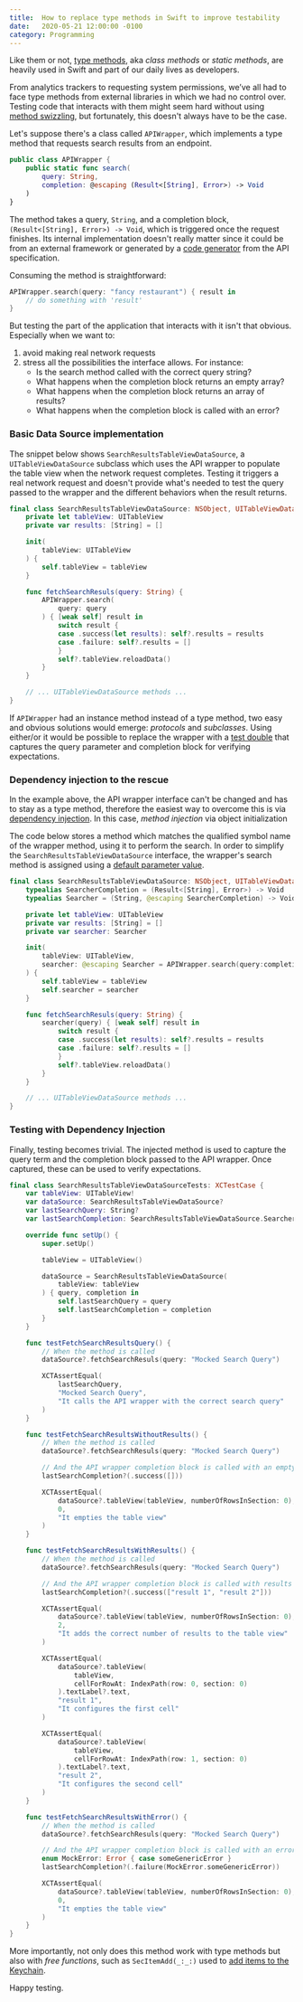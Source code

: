 ```yaml
---
title:  How to replace type methods in Swift to improve testability
date:   2020-05-21 12:00:00 -0100
category: Programming
---
```


Like them or not, [type methods](https://docs.swift.org/swift-book/LanguageGuide/Methods.html), aka *class methods* or *static methods*, are heavily used in Swift and part of our daily lives as developers. 

From analytics trackers to requesting system permissions, we’ve all had to face type methods from external libraries in which we had no control over. Testing code that interacts with them might seem hard without using [method swizzling](http://nshipster.com/method-swizzling/), but fortunately, this doesn't always have to be the case.

Let's suppose there's a class called `APIWrapper`, which implements a type method that requests search results from an endpoint.

```swift
public class APIWrapper {
    public static func search(
        query: String,
        completion: @escaping (Result<[String], Error>) -> Void
    )
}
```

The method takes a query, `String`, and a completion block, `(Result<[String], Error>) -> Void`, which is triggered once the request finishes. Its internal implementation doesn't really matter since it could be from an external framework or generated by a [code generator](https://github.com/swagger-api/swagger-codegen) from the API specification.

Consuming the method is straightforward:

```swift
APIWrapper.search(query: "fancy restaurant") { result in
    // do something with 'result'
}
```

But testing the part of the application that interacts with it isn't that obvious. Especially when we want to:

1. avoid making real network requests
2. stress all the possibilities the interface allows. For instance:
   - Is the search method called with the correct query string?
   - What happens when the completion block returns an empty array?
   - What happens when the completion block returns an array of results?
   - What happens when the completion block is called with an error?

### **Basic Data Source implementation**

The snippet below shows `SearchResultsTableViewDataSource`, a `UITableViewDataSource` subclass which uses the API wrapper to populate the table view when the network request completes. Testing it triggers a real network request and doesn't provide what's needed to test the query passed to the wrapper and the different behaviors when the result returns.

```swift
final class SearchResultsTableViewDataSource: NSObject, UITableViewDataSource {
    private let tableView: UITableView
    private var results: [String] = []

    init(
        tableView: UITableView
    ) {
        self.tableView = tableView
    }

    func fetchSearchResuls(query: String) {
        APIWrapper.search(
            query: query
        ) { [weak self] result in
            switch result {
            case .success(let results): self?.results = results
            case .failure: self?.results = []
            }
            self?.tableView.reloadData()
        }
    }

    // ... UITableViewDataSource methods ...
}

```

If `APIWrapper` had an instance method instead of a type method, two easy and obvious solutions would emerge: *protocols* and *subclasses*. Using either/or it would be possible to replace the wrapper with a [test double](https://martinfowler.com/bliki/TestDouble.html) that captures the query parameter and completion block for verifying expectations.

### **Dependency injection to the rescue**

In the example above, the API wrapper interface can't be changed and has to stay as a type method, therefore the easiest way to overcome this is via [dependency injection](https://en.wikipedia.org/wiki/Dependency_injection). In this case, *method injection* via object initialization

The code below stores a method which matches the qualified symbol name of the wrapper method, using it to perform the search. In order to simplify the `SearchResultsTableViewDataSource` interface, the wrapper's search method is assigned using a [default parameter value](https://docs.swift.org/swift-book/LanguageGuide/Functions.html#ID169).

```swift
final class SearchResultsTableViewDataSource: NSObject, UITableViewDataSource  {
    typealias SearcherCompletion = (Result<[String], Error>) -> Void
    typealias Searcher = (String, @escaping SearcherCompletion) -> Void

    private let tableView: UITableView
    private var results: [String] = []
    private var searcher: Searcher

    init(
        tableView: UITableView,
        searcher: @escaping Searcher = APIWrapper.search(query:completion:)
    ) {
        self.tableView = tableView
        self.searcher = searcher
    }

    func fetchSearchResuls(query: String) {
        searcher(query) { [weak self] result in
            switch result {
            case .success(let results): self?.results = results
            case .failure: self?.results = []
            }
            self?.tableView.reloadData()
        }
    }

    // ... UITableViewDataSource methods ...
}
```

### **Testing with Dependency Injection**

Finally, testing becomes trivial. The injected method is used to capture the query term and the completion block passed to the API wrapper. Once captured, these can be used to verify expectations.

```swift
final class SearchResultsTableViewDataSourceTests: XCTestCase {
    var tableView: UITableView!
    var dataSource: SearchResultsTableViewDataSource?
    var lastSearchQuery: String?
    var lastSearchCompletion: SearchResultsTableViewDataSource.SearcherCompletion?

    override func setUp() {
        super.setUp()

        tableView = UITableView()

        dataSource = SearchResultsTableViewDataSource(
            tableView: tableView
        ) { query, completion in
            self.lastSearchQuery = query
            self.lastSearchCompletion = completion
        }
    }

    func testFetchSearchResultsQuery() {
        // When the method is called
        dataSource?.fetchSearchResuls(query: "Mocked Search Query")

        XCTAssertEqual(
            lastSearchQuery,
            "Mocked Search Query",
            "It calls the API wrapper with the correct search query"
        )
    }

    func testFetchSearchResultsWithoutResults() {
        // When the method is called
        dataSource?.fetchSearchResuls(query: "Mocked Search Query")

        // And the API wrapper completion block is called with an empty array
        lastSearchCompletion?(.success([]))

        XCTAssertEqual(
            dataSource?.tableView(tableView, numberOfRowsInSection: 0),
            0,
            "It empties the table view"
        )
    }

    func testFetchSearchResultsWithResults() {
        // When the method is called
        dataSource?.fetchSearchResuls(query: "Mocked Search Query")

        // And the API wrapper completion block is called with results
        lastSearchCompletion?(.success(["result 1", "result 2"]))

        XCTAssertEqual(
            dataSource?.tableView(tableView, numberOfRowsInSection: 0),
            2,
            "It adds the correct number of results to the table view"
        )

        XCTAssertEqual(
            dataSource?.tableView(
                tableView,
                cellForRowAt: IndexPath(row: 0, section: 0)
            ).textLabel?.text,
            "result 1",
            "It configures the first cell"
        )

        XCTAssertEqual(
            dataSource?.tableView(
                tableView,
                cellForRowAt: IndexPath(row: 1, section: 0)
            ).textLabel?.text,
            "result 2",
            "It configures the second cell"
        )
    }

    func testFetchSearchResultsWithError() {
        // When the method is called
        dataSource?.fetchSearchResuls(query: "Mocked Search Query")

        // And the API wrapper completion block is called with an error
        enum MockError: Error { case someGenericError }
        lastSearchCompletion?(.failure(MockError.someGenericError))

        XCTAssertEqual(
            dataSource?.tableView(tableView, numberOfRowsInSection: 0),
            0,
            "It empties the table view"
        )
    }
}
```

More importantly, not only does this method work with type methods but also with *free functions*, such as `SecItemAdd(_:_:)` used to [add items to the Keychain](https://developer.apple.com/documentation/security/1401659-secitemadd).

Happy testing.